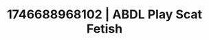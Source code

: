 ---
categories:
- Erotic audiobooks
- AI-generated
- Close contact
- Deep gaze
- Ethereal kink
- Digital dominatrix
- ASMR
- Cosplay
image: /assets/images/1746688968102.jpg
layout: post
seo:
  description: Featured content with premium Scat Fetish, ABDL Play. HD images available.
  keywords: Scat Fetish, ABDL Play
  og_image: /assets/images/1746688968102.jpg
  schema_type: VisualArtwork
tags:
- ABDL Play
- Scat Fetish
- '#1746688968102'
title: 1746688968102 | ABDL Play Scat Fetish
---